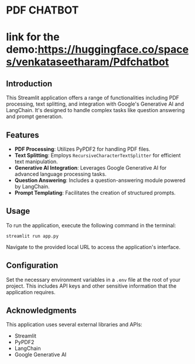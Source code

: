 

# PDF CHATBOT
# link for the demo:https://huggingface.co/spaces/venkataseetharam/Pdfchatbot

## Introduction
This Streamlit application offers a range of functionalities including PDF processing, text splitting, and integration with Google's Generative AI and LangChain. It's designed to handle complex tasks like question answering and prompt generation.

## Features
- **PDF Processing**: Utilizes PyPDF2 for handling PDF files.
- **Text Splitting**: Employs `RecursiveCharacterTextSplitter` for efficient text manipulation.
- **Generative AI Integration**: Leverages Google Generative AI for advanced language processing tasks.
- **Question Answering**: Includes a question-answering module powered by LangChain.
- **Prompt Templating**: Facilitates the creation of structured prompts.



## Usage

To run the application, execute the following command in the terminal:

```
streamlit run app.py
```

Navigate to the provided local URL to access the application's interface.

## Configuration

Set the necessary environment variables in a `.env` file at the root of your project. This includes API keys and other sensitive information that the application requires.

## Acknowledgments

This application uses several external libraries and APIs:
- Streamlit
- PyPDF2
- LangChain
- Google Generative AI


